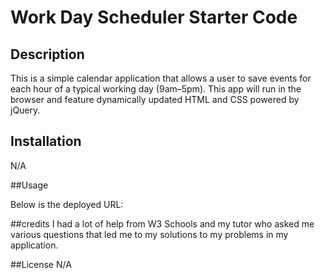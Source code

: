 # Work Day Scheduler Starter Code

## Description
This is a simple calendar application that allows a user to save events for each hour of a typical working day (9am–5pm). This app will run in the browser and feature dynamically updated HTML and CSS powered by jQuery.

## Installation
N/A

##Usage

Below is the deployed URL:

##credits
I had a lot of help from W3 Schools and my tutor who asked me various questions that led me to my solutions to my problems in my application.

##License
N/A
